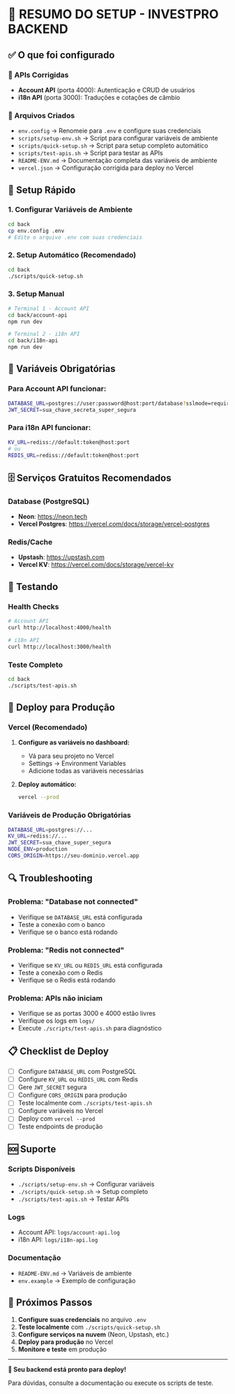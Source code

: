 # 🚀 RESUMO DO SETUP - INVESTPRO BACKEND

## ✅ O que foi configurado

### 🔧 APIs Corrigidas
- **Account API** (porta 4000): Autenticação e CRUD de usuários
- **i18n API** (porta 3000): Traduções e cotações de câmbio

### 📁 Arquivos Criados
- `env.config` → Renomeie para `.env` e configure suas credenciais
- `scripts/setup-env.sh` → Script para configurar variáveis de ambiente
- `scripts/quick-setup.sh` → Script para setup completo automático
- `scripts/test-apis.sh` → Script para testar as APIs
- `README-ENV.md` → Documentação completa das variáveis de ambiente
- `vercel.json` → Configuração corrigida para deploy no Vercel

## 🚀 Setup Rápido

### 1. Configurar Variáveis de Ambiente
```bash
cd back
cp env.config .env
# Edite o arquivo .env com suas credenciais
```

### 2. Setup Automático (Recomendado)
```bash
cd back
./scripts/quick-setup.sh
```

### 3. Setup Manual
```bash
# Terminal 1 - Account API
cd back/account-api
npm run dev

# Terminal 2 - i18n API
cd back/i18n-api
npm run dev
```

## 🔧 Variáveis Obrigatórias

### Para Account API funcionar:
```bash
DATABASE_URL=postgres://user:password@host:port/database?sslmode=require
JWT_SECRET=sua_chave_secreta_super_segura
```

### Para i18n API funcionar:
```bash
KV_URL=rediss://default:token@host:port
# ou
REDIS_URL=rediss://default:token@host:port
```

## 🗄️ Serviços Gratuitos Recomendados

### Database (PostgreSQL)
- **Neon**: https://neon.tech
- **Vercel Postgres**: https://vercel.com/docs/storage/vercel-postgres

### Redis/Cache
- **Upstash**: https://upstash.com
- **Vercel KV**: https://vercel.com/docs/storage/vercel-kv

## 🧪 Testando

### Health Checks
```bash
# Account API
curl http://localhost:4000/health

# i18n API
curl http://localhost:3000/health
```

### Teste Completo
```bash
cd back
./scripts/test-apis.sh
```

## 🚀 Deploy para Produção

### Vercel (Recomendado)
1. **Configure as variáveis no dashboard:**
   - Vá para seu projeto no Vercel
   - Settings → Environment Variables
   - Adicione todas as variáveis necessárias

2. **Deploy automático:**
   ```bash
   vercel --prod
   ```

### Variáveis de Produção Obrigatórias
```bash
DATABASE_URL=postgres://...
KV_URL=rediss://...
JWT_SECRET=sua_chave_super_segura
NODE_ENV=production
CORS_ORIGIN=https://seu-dominio.vercel.app
```

## 🔍 Troubleshooting

### Problema: "Database not connected"
- Verifique se `DATABASE_URL` está configurada
- Teste a conexão com o banco
- Verifique se o banco está rodando

### Problema: "Redis not connected"
- Verifique se `KV_URL` ou `REDIS_URL` está configurada
- Teste a conexão com o Redis
- Verifique se o Redis está rodando

### Problema: APIs não iniciam
- Verifique se as portas 3000 e 4000 estão livres
- Verifique os logs em `logs/`
- Execute `./scripts/test-apis.sh` para diagnóstico

## 📋 Checklist de Deploy

- [ ] Configure `DATABASE_URL` com PostgreSQL
- [ ] Configure `KV_URL` ou `REDIS_URL` com Redis
- [ ] Gere `JWT_SECRET` segura
- [ ] Configure `CORS_ORIGIN` para produção
- [ ] Teste localmente com `./scripts/test-apis.sh`
- [ ] Configure variáveis no Vercel
- [ ] Deploy com `vercel --prod`
- [ ] Teste endpoints de produção

## 🆘 Suporte

### Scripts Disponíveis
- `./scripts/setup-env.sh` → Configurar variáveis
- `./scripts/quick-setup.sh` → Setup completo
- `./scripts/test-apis.sh` → Testar APIs

### Logs
- Account API: `logs/account-api.log`
- i18n API: `logs/i18n-api.log`

### Documentação
- `README-ENV.md` → Variáveis de ambiente
- `env.example` → Exemplo de configuração

## 🎯 Próximos Passos

1. **Configure suas credenciais** no arquivo `.env`
2. **Teste localmente** com `./scripts/quick-setup.sh`
3. **Configure serviços na nuvem** (Neon, Upstash, etc.)
4. **Deploy para produção** no Vercel
5. **Monitore e teste** em produção

---

**🎉 Seu backend está pronto para deploy!**

Para dúvidas, consulte a documentação ou execute os scripts de teste.
